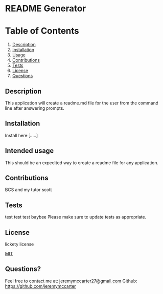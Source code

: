  # README Generator

  # Table of Contents
  1. [Description](#description)
  2. [Installation](#installation)
  3. [Usage](#intended-usage)
  4. [Contributions](#contributions)
  5. [Tests](#tests)
  6. [License](#license)
  7. [Questions](#questions?)
  

## Description
This application will create a readme.md file for the user from the command line after answering prompts.

  ##  Installation
   Install here [.....]
  

  ## Intended usage
  This should be an expedited way to create a readme file for any application.
   
  
  ## Contributions
   BCS and  my tutor scott

  ## Tests
  test test test baybee
  Please make sure to update tests as appropriate.
  
  ## License
   lickety license
  
  [MIT](https://choosealicense.com/licenses/mit/)
  
  
  ## Questions?
  Feel free to contact me at: jeremymccarter27@gmail.com
  Github: https://github.com/jeremymccarter
  
  
  